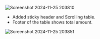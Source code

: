 
![Screenshot 2024-11-25 203810](https://github.com/user-attachments/assets/a7aebd16-3b8d-4503-bcd4-78e8775945e3)

* Added sticky header and Scrolling table.
* Footer of the table shows total amount.

![Screenshot 2024-11-25 203851](https://github.com/user-attachments/assets/91f2cd88-8e7f-483b-8d39-7537b5083978)
